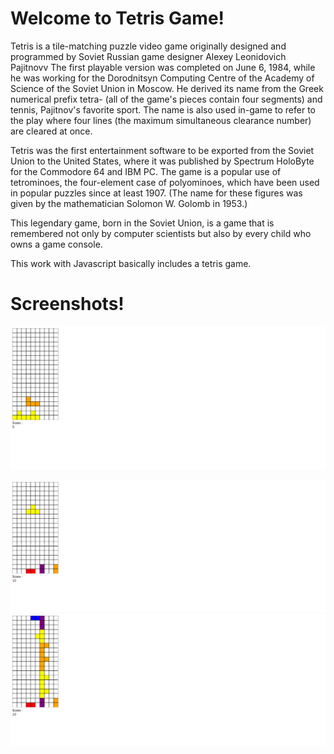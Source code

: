 # Welcome to Tetris Game!



Tetris is a tile-matching puzzle video game originally designed and programmed by Soviet Russian game designer Alexey Leonidovich Pajitnovv The first playable version was completed on June 6, 1984, while he was working for the Dorodnitsyn Computing Centre of the Academy of Science of the Soviet Union in Moscow. He derived its name from the Greek numerical prefix tetra- (all of the game's pieces contain four segments) and tennis, Pajitnov's favorite sport. The name is also used in-game to refer to the play where four lines (the maximum simultaneous clearance number) are cleared at once.

Tetris was the first entertainment software to be exported from the Soviet Union to the United States, where it was published by Spectrum HoloByte for the Commodore 64 and IBM PC. The game is a popular use of tetrominoes, the four-element case of polyominoes, which have been used in popular puzzles since at least 1907. (The name for these figures was given by the mathematician Solomon W. Golomb in 1953.)

This legendary game, born in the Soviet Union, is a game that is remembered not only by computer scientists but also by every child who owns a game console.

This work with Javascript basically includes a tetris game.

# Screenshots!
![enter image description here](https://github.com/tolgayildizz/Tetris-Native-Js/blob/master/img/1.png?raw=true)

![enter image description here](https://github.com/tolgayildizz/Tetris-Native-Js/blob/master/img/3.png?raw=true)
![enter image description here](https://github.com/tolgayildizz/Tetris-Native-Js/blob/master/img/2.png?raw=true)

